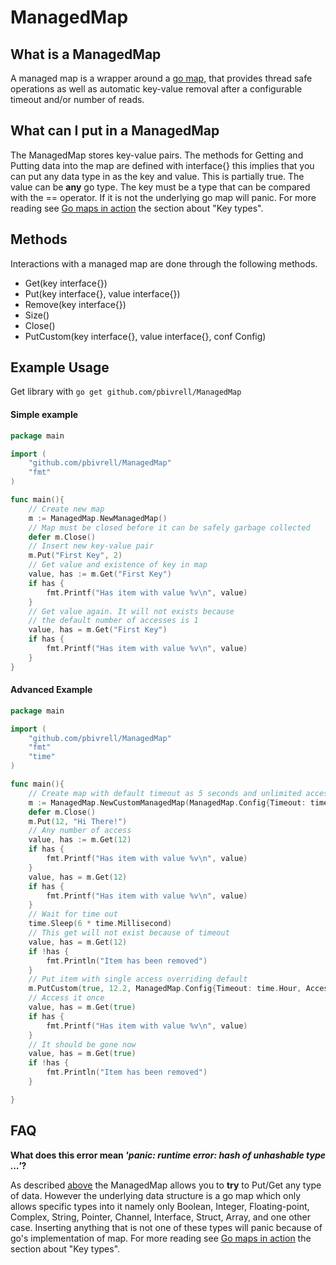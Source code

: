 # ManagedMap

## What is a ManagedMap
A managed map is a wrapper around a [go map](https://blog.golang.org/go-maps-in-action), that provides thread safe operations as well as automatic key-value removal after a configurable timeout and/or number of reads.

## What can I put in a ManagedMap
The ManagedMap stores key-value pairs. The methods for Getting and Putting data into the map are defined with interface{} this implies that you can put any data type in as the key and value. This is partially true. The value can be __any__ go type. The key must be a type that can be compared with the == operator. If it is not the underlying go map will panic. For more reading see [Go maps in action](https://blog.golang.org/go-maps-in-action) the section about "Key types".

## Methods
Interactions with a managed map are done through the following methods.
* Get(key interface{})
* Put(key interface{}, value interface{})
* Remove(key interface{})
* Size()
* Close()
* PutCustom(key interface{}, value interface{}, conf Config)

## Example Usage
Get library with `go get github.com/pbivrell/ManagedMap`

#### Simple example
```go
package main

import (
    "github.com/pbivrell/ManagedMap" 
    "fmt"
)

func main(){
    // Create new map
    m := ManagedMap.NewManagedMap()
    // Map must be closed before it can be safely garbage collected
    defer m.Close()
    // Insert new key-value pair    
    m.Put("First Key", 2)
    // Get value and existence of key in map
    value, has := m.Get("First Key")
    if has {
        fmt.Printf("Has item with value %v\n", value)
    }
    // Get value again. It will not exists because
    // the default number of accesses is 1
    value, has = m.Get("First Key")
    if has {
        fmt.Printf("Has item with value %v\n", value)
    }
}

```

#### Advanced Example
``` go
package main

import (
    "github.com/pbivrell/ManagedMap" 
    "fmt"
    "time"
)

func main(){
    // Create map with default timeout as 5 seconds and unlimited accesses
    m := ManagedMap.NewCustomManagedMap(ManagedMap.Config{Timeout: time.Millisecond * 5, AccessCount: 0})
    defer m.Close()
    m.Put(12, "Hi There!")
    // Any number of access
    value, has := m.Get(12)
    if has {
        fmt.Printf("Has item with value %v\n", value)
    }
    value, has = m.Get(12)
    if has {
        fmt.Printf("Has item with value %v\n", value)
    }
    // Wait for time out
    time.Sleep(6 * time.Millisecond)
    // This get will not exist because of timeout
    value, has = m.Get(12)
    if !has {
        fmt.Println("Item has been removed")
    }
    // Put item with single access overriding default
    m.PutCustom(true, 12.2, ManagedMap.Config{Timeout: time.Hour, AccessCount: 1})
    // Access it once
    value, has = m.Get(true)
    if has {
        fmt.Printf("Has item with value %v\n", value)
    }
    // It should be gone now
    value, has = m.Get(true)
    if !has {
        fmt.Println("Item has been removed")
    }

}
```

## FAQ
__What does this error mean *'panic: runtime error: hash of unhashable type ...'*?__

As described [above](#What-can-I-put-in-a-ManagedMap) the ManagedMap allows you to __try__ to Put/Get any type of data. However the underlying data structure is a go map which only allows specific types into it namely only Boolean, Integer, Floating-point, Complex, String, Pointer, Channel, Interface, Struct, Array, and one other case. Inserting anything that is not one of these types will panic because of go's implementation of map. For more reading see [Go maps in action](https://blog.golang.org/go-maps-in-action) the section about "Key types".


